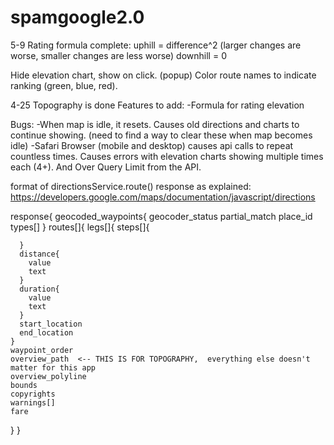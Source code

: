 # spamgoogle2.0


5-9
Rating formula complete:
uphill = difference^2  (larger changes are worse, smaller changes are less worse)
downhill = 0

Hide elevation chart, show on click. (popup)
Color route names to indicate ranking (green, blue, red).


4-25
Topography is done
Features to add:
-Formula for rating elevation

Bugs:
-When map is idle, it resets.  Causes old directions and charts to continue showing. (need to find a way to clear these when map becomes idle)
-Safari Browser (mobile and desktop) causes api calls to repeat countless times.  Causes errors with elevation charts showing multiple times each (4+).  And Over Query Limit from the API.




format of directionsService.route() response as explained: https://developers.google.com/maps/documentation/javascript/directions

response{
  geocoded_waypoints{
    geocoder_status
    partial_match
    place_id
    types[]
  }
  routes[]{
    legs[]{
      steps[]{

      }
      distance{
        value
        text
      }
      duration{
        value
        text
      }
      start_location
      end_location
    }
    waypoint_order
    overview_path  <-- THIS IS FOR TOPOGRAPHY,  everything else doesn't matter for this app
    overview_polyline
    bounds
    copyrights
    warnings[]
    fare
  }
}
